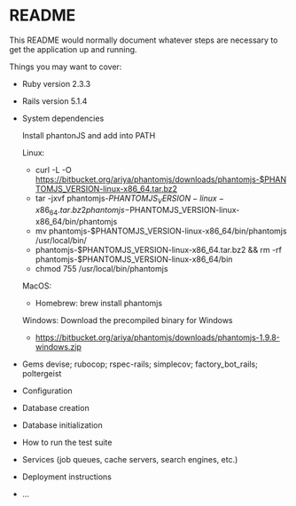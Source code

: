# README

This README would normally document whatever steps are necessary to get the
application up and running.

Things you may want to cover:

* Ruby version
  2.3.3

* Rails version
  5.1.4

* System dependencies
  
   Install phantonJS and add into PATH

     Linux:
    - curl -L -O https://bitbucket.org/ariya/phantomjs/downloads/phantomjs-$PHANTOMJS_VERSION-linux-x86_64.tar.bz2
    - tar -jxvf phantomjs-$PHANTOMJS_VERSION-linux-x86_64.tar.bz2 phantomjs-$PHANTOMJS_VERSION-linux-x86_64/bin/phantomjs
    - mv phantomjs-$PHANTOMJS_VERSION-linux-x86_64/bin/phantomjs /usr/local/bin/
    - phantomjs-$PHANTOMJS_VERSION-linux-x86_64.tar.bz2 && rm -rf phantomjs-$PHANTOMJS_VERSION-linux-x86_64/bin
    - chmod 755 /usr/local/bin/phantomjs
    
     MacOS:
    - Homebrew: brew install phantomjs
    
    Windows:
    Download the precompiled binary for Windows
    - https://bitbucket.org/ariya/phantomjs/downloads/phantomjs-1.9.8-windows.zip
    
* Gems
  devise;
  rubocop;
  rspec-rails;
  simplecov;
  factory_bot_rails;
  poltergeist

* Configuration

* Database creation

* Database initialization

* How to run the test suite

* Services (job queues, cache servers, search engines, etc.)

* Deployment instructions

* ...
